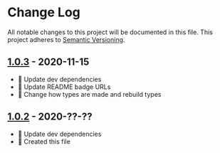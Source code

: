 # Change Log

All notable changes to this project will be documented in this file. This project adheres to [Semantic Versioning](http://semver.org/).

## [1.0.3](https://github.com/uttori/uttori-event-dispatcher/compare/v1.0.2...v1.0.3) - 2020-11-15

- 🎁 Update dev dependencies
- 🎁 Update README badge URLs
- 🧰 Change how types are made and rebuild types

## [1.0.2](https://github.com/uttori/uttori-event-dispatcher/compare/v1.4.0...v1.5.0) - 2020-??-??

- 🎁 Update dev dependencies
- 🧰 Created this file
